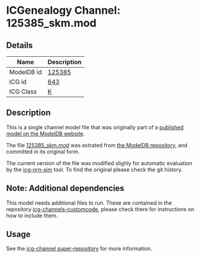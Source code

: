 # ICGenealogy Channel: 125385\_skm.mod

## Details

Name | Description
---- | -----------
ModelDB id | [125385](http://senselab.med.yale.edu/ModelDB/ShowModel.cshtml?model=125385)
ICG id | [643](http://icg.neurotheory.ox.ac.uk/channels/1/643)
ICG Class | [K](http://icg.neurotheory.ox.ac.uk/channels/1)

## Description

This is a single channel model file that was originally part of a [published model on the ModelDB website](http://senselab.med.yale.edu/mModelDB/ShowModel.cshtml?model=125385).


The file [125385\_skm.mod](125385_skm.mod) was extrated from [the ModelDB repository](http://senselab.med.yale.edu/ModelDB/ShowModel.cshtml?model=125385), and committed in its original form.

The current version of the file was modified slighly for automatic evaluation by the [icg-nrn-sim](https://github.com/icgenealogy/icg-nrn-sim) tool. To find the original please check the git history.


## Note: Additional dependencies
This model needs additional files to run. These are contained in the repository [icg-channels-customcode](https://github.com/icgenealogy/icg-channels-customcode), please check there for instructions on how to include them.


## Usage

See the [icg-channel super-repository](https://github.com/icgenealogy/icg-channels) for more information.